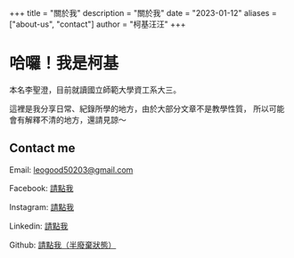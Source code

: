 +++
title = "關於我"
description = "關於我"
date = "2023-01-12"
aliases = ["about-us", "contact"]
author = "柯基汪汪"
+++

# 哈囉！我是柯基

本名李聖澄，目前就讀國立師範大學資工系大三。

這裡是我分享日常、紀錄所學的地方，由於大部分文章不是教學性質，
所以可能會有解釋不清的地方，還請見諒～

## Contact me

Email:     leogood50203@gmail.com

Facebook:  [請點我](https://www.facebook.com/CorgiCreeperjong/)

Instagram: [請點我](https://www.instagram.com/corgi_creeperjong/)

Linkedin:  [請點我](https://www.linkedin.com/in/corgicreeperjong/)

Github:    [請點我（半廢棄狀態）](https://github.com/creeperjong)